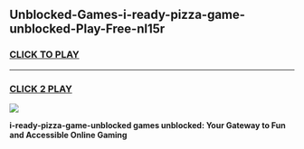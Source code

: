 
## Unblocked-Games-i-ready-pizza-game-unblocked-Play-Free-nl15r
<h3>
<a href="https://premium76.site?title=i-ready-pizza-game-unblocked&ref=19M">CLICK TO PLAY</a></h3>
<hr>

<h3>
<a href="https://premium76.site?title=i-ready-pizza-game-unblocked&ref=19M">CLICK 2 PLAY</a>
  
</h3>

<a href="https://premium76.site?title=i-ready-pizza-game-unblocked&ref=19M"><img src="https://clearcache.store/games.png"></a>


**i-ready-pizza-game-unblocked games unblocked: Your Gateway to Fun and Accessible Online Gaming**
